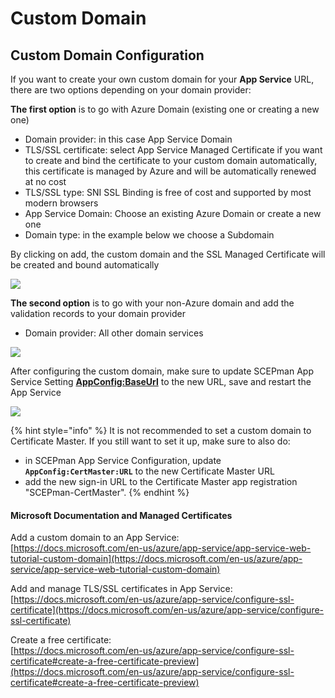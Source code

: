 # Custom Domain

## Custom Domain Configuration

If you want to create your own custom domain for your **App Service** URL, there are two options depending on your domain provider:

**The first option** is to go with Azure Domain (existing one or creating a new one)

* Domain provider: in this case App Service Domain
* TLS/SSL certificate: select App Service Managed Certificate if you want to create and bind the certificate to your custom domain automatically, this certificate is managed by Azure and will be automatically renewed at no cost
* TLS/SSL type: SNI SSL Binding is free of cost and supported by most modern browsers
* App Service Domain: Choose an existing Azure Domain or create a new one
* Domain type: in the example below we choose a Subdomain

By clicking on add, the custom domain and the SSL Managed Certificate will be created and bound automatically

![](<../../.gitbook/assets/2022-12-23 15\_12\_15-Window.png>)

**The second option** is to go with your non-Azure domain and add the validation records to your domain provider

* Domain provider: All other domain services

![](<../../.gitbook/assets/2022-12-23 17\_01\_35-Window.png>)

After configuring the custom domain, make sure to update SCEPman App Service Setting [**AppConfig:BaseUrl**](application-settings/basics.md#appconfig-baseurl) to the new URL, save and restart the App Service

![](<../../.gitbook/assets/scepman\_cname4\_1 (1).png>)

{% hint style="info" %}
It is not recommended to set a custom domain to Certificate Master. If you still want to set it up, make sure to also do:

* in SCEPman App Service Configuration, update **`AppConfig:CertMaster:URL`** to the new Certificate Master URL
* add the new sign-in URL to the Certificate Master app registration "SCEPman-CertMaster".
{% endhint %}

#### Microsoft Documentation and Managed Certificates

Add a custom domain to an App Service:\
[https://docs.microsoft.com/en-us/azure/app-service/app-service-web-tutorial-custom-domain](https://docs.microsoft.com/en-us/azure/app-service/app-service-web-tutorial-custom-domain)

Add and manage TLS/SSL certificates in App Service:\
[https://docs.microsoft.com/en-us/azure/app-service/configure-ssl-certificate](https://docs.microsoft.com/en-us/azure/app-service/configure-ssl-certificate)

Create a free certificate:\
[https://docs.microsoft.com/en-us/azure/app-service/configure-ssl-certificate#create-a-free-certificate-preview](https://docs.microsoft.com/en-us/azure/app-service/configure-ssl-certificate#create-a-free-certificate-preview)
